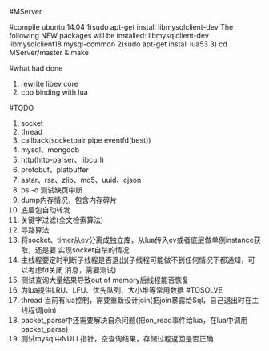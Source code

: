 #MServer

#compile
ubuntu 14.04
    1)sudo apt-get install libmysqlclient-dev
      The following NEW packages will be installed:
        libmysqlclient-dev libmysqlclient18 mysql-common
    2)sudo apt-get install lua53
    3) cd MServer/master & make


#what had done
1. rewrite libev core
2. cpp binding with lua

#TODO
1. socket
2. thread
3. callback(socketpair pipe eventfd(best))
4. mysql、mongodb
5. http(http-parser、libcurl)
6. protobuf、platbuffer
7. astar、rsa、zlib、md5、uuid、cjson
8. ps -o 测试缺页中断
9. dump内存情况，包含内存碎片
10. 底层包自动转发
11. 关键字过滤(全文检索算法)
12. 寻路算法
13. 将socket、timer从ev分离成独立库，从lua传入ev或者底层做单例instance获取，还是要
    实现socket自杀的情况
14. 主线程要定时判断子线程是否退出(子线程可能做不到任何情况下都通知，可以考虑fd关闭
    消息，需要测试)
15. 测试查询大量结果导致out of memory后线程能否恢复
16. 为lua提供LRU、LFU、优先队列、大小堆等常用数据
#TOSOLVE
1. thread 当前有lua控制，需要重新设计join(把join暴露给Sql，自己退出时在主线程调join)
2. packet_parse中还需要解决自杀问题(把on_read事件给lua，在lua中调用packet_parse)
3. 测试mysql中NULL指针，空查询结果，存储过程返回是否正确
